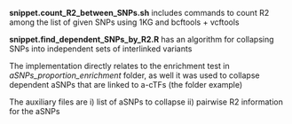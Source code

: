 **snippet.count_R2_between_SNPs.sh** includes commands to count R2 among the list of given SNPs using 1KG and bcftools + vcftools <br>

**snippet.find_dependent_SNPs_by_R2.R** has an algorithm for collapsing SNPs into independent sets of interlinked variants <br>

The implementation directly relates to the enrichment test in *aSNPs_proportion_enrichment* folder, as well it was used to collapse dependent aSNPs that are linked to a-cTFs (the folder example) <br>

The auxiliary files are i) list of aSNPs to collapse ii) pairwise R2 information for the aSNPs 
